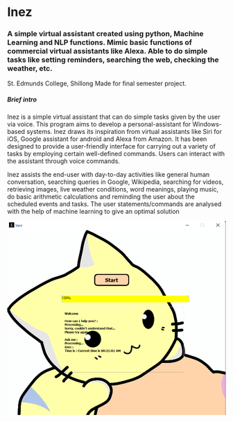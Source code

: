 # Inez 
### A simple virtual assistant created using python, Machine Learning and NLP functions. Mimic basic functions of commercial virtual assistants like Alexa. Able to do simple tasks like setting reminders, searching the web, checking the weather, etc.
St. Edmunds College, Shillong
Made for final semester project.

##### Brief intro
Inez is a simple virtual assistant that can do simple tasks given by the user via voice. This program aims to develop a personal-assistant for Windows-based systems. Inez draws its inspiration from virtual assistants like Siri for iOS, Google assistant for android and Alexa from Amazon. It has been designed to provide a user-friendly interface for carrying out a variety of tasks by employing certain well-defined commands. Users can interact with the assistant through voice commands.

Inez assists the end-user with day-to-day activities like general human conversation, searching queries in Google, Wikipedia, searching for videos, retrieving images, live weather conditions, word meanings, playing music, do basic arithmetic calculations and reminding the user about the scheduled events and tasks. The user statements/commands are analysed with the help of machine learning to give an optimal solution

![Inez](demo.png)
